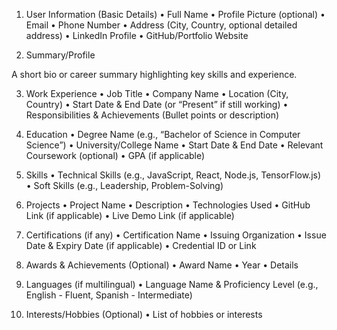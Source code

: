 1. User Information (Basic Details)
   • Full Name
   • Profile Picture (optional)
   • Email
   • Phone Number
   • Address (City, Country, optional detailed address)
   • LinkedIn Profile
   • GitHub/Portfolio Website

2. Summary/Profile

A short bio or career summary highlighting key skills and experience.

3. Work Experience
   • Job Title
   • Company Name
   • Location (City, Country)
   • Start Date & End Date (or “Present” if still working)
   • Responsibilities & Achievements (Bullet points or description)

4. Education
   • Degree Name (e.g., “Bachelor of Science in Computer Science”)
   • University/College Name
   • Start Date & End Date
   • Relevant Coursework (optional)
   • GPA (if applicable)

5. Skills
   • Technical Skills (e.g., JavaScript, React, Node.js, TensorFlow.js)
   • Soft Skills (e.g., Leadership, Problem-Solving)

6. Projects
   • Project Name
   • Description
   • Technologies Used
   • GitHub Link (if applicable)
   • Live Demo Link (if applicable)

7. Certifications (if any)
   • Certification Name
   • Issuing Organization
   • Issue Date & Expiry Date (if applicable)
   • Credential ID or Link

8. Awards & Achievements (Optional)
   • Award Name
   • Year
   • Details

9. Languages (if multilingual)
   • Language Name & Proficiency Level (e.g., English - Fluent, Spanish - Intermediate)

10. Interests/Hobbies (Optional)
    • List of hobbies or interests
